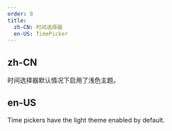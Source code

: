 ```yaml
---
order: 0
title:
  zh-CN: 时间选择器
  en-US: TimePicker
---
```


## zh-CN

时间选择器默认情况下启用了浅色主题。

## en-US

Time pickers have the light theme enabled by default.
